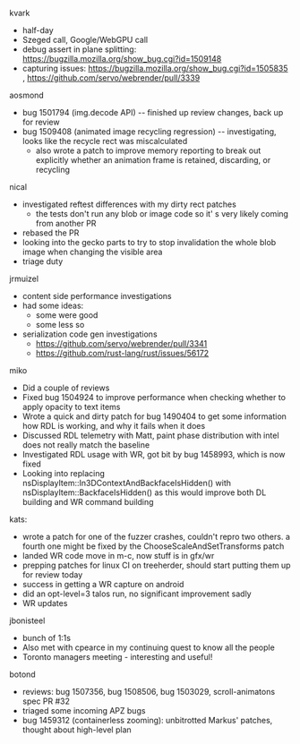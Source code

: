 kvark
  * half-day
  * Szeged call, Google/WebGPU call
  * debug assert in plane splitting: https://bugzilla.mozilla.org/show_bug.cgi?id=1509148
  * capturing issues: https://bugzilla.mozilla.org/show_bug.cgi?id=1505835 , https://github.com/servo/webrender/pull/3339

aosmond
  * bug 1501794 (img.decode API) -- finished up review changes, back up for review
  * bug 1509408 (animated image recycling regression) -- investigating, looks like the recycle rect was miscalculated
    * also wrote a patch to improve memory reporting to break out explicitly whether an animation frame is retained, discarding, or recycling

nical
  * investigated reftest differences with my dirty rect patches
    * the tests don't run any blob or image code so it' s very likely coming from another PR
  * rebased the PR
  * looking into the gecko parts to try to stop invalidation the whole blob image when changing the visible area
  * triage duty

jrmuizel
  * content side performance investigations
  * had some ideas:
    * some were good
    * some less so
  * serialization code gen investigations
    * https://github.com/servo/webrender/pull/3341
    * https://github.com/rust-lang/rust/issues/56172

miko
  * Did a couple of reviews
  * Fixed bug 1504924 to improve performance when checking whether to apply opacity to text items
  * Wrote a quick and dirty patch for bug 1490404 to get some information how RDL is working, and why it fails when it does
  * Discussed RDL telemetry with Matt, paint phase distribution with intel does not really match the baseline
  * Investigated RDL usage with WR, got bit by bug 1458993, which is now fixed
  * Looking into replacing nsDisplayItem::In3DContextAndBackfaceIsHidden() with nsDisplayItem::BackfaceIsHidden() as this would improve both DL building and WR command building

kats:
  * wrote a patch for one of the fuzzer crashes, couldn't repro two others. a fourth one might be fixed by the ChooseScaleAndSetTransforms patch
  * landed WR code move in m-c, now stuff is in gfx/wr
  * prepping patches for linux CI on treeherder, should start putting them up for review today
  * success in getting a WR capture on android
  * did an opt-level=3 talos run, no significant improvement sadly
  * WR updates


jbonisteel
  * bunch of 1:1s
  * Also met with cpearce in my continuing quest to know all the people
  * Toronto managers meeting - interesting and useful!

botond
  * reviews: bug 1507356, bug 1508506, bug 1503029, scroll-animatons spec PR #32 
  * triaged some incoming APZ bugs 
  * bug 1459312 (containerless zooming): unbitrotted Markus' patches, thought about high-level plan

